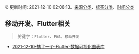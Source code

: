 :alarm_clock: 更新时间: 2021-12-10 02:08:13。[来源分类](../README.md)、[标签分类](../TAGS.md)、[时间分类](../TIMELINE.md)

## 移动开发、Flutter相关


> 关键字：`Flutter`、`PWA`、`移动开发`



- [2021-12-10-搞了一个-Flutter-数据可视化图表库](https://www.v2ex.com/t/821231) 